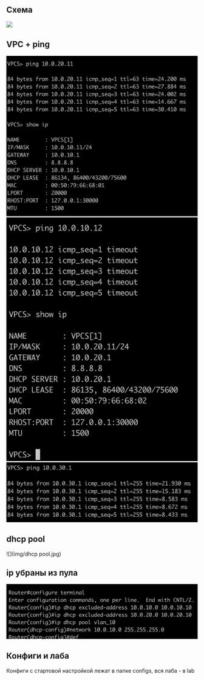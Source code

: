 ## Схема

![](img/sсheme.jpg)

## VPC + ping

![](img/pc1.jpg)
![](img/pc2.jpg)
![](img/ping_r.jpg)

## dhcp pool

![](img/dhcp pool.jpg)

## ip убраны из пула

![](img/delips.jpg)

## Конфиги и лаба

Конфиги с стартовой настройкой лежат в папке configs, вся лаба - в lab
